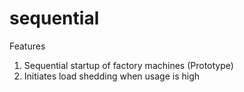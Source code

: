 # sequential

Features

1. Sequential startup of factory machines (Prototype)
2. Initiates load shedding when usage is high
